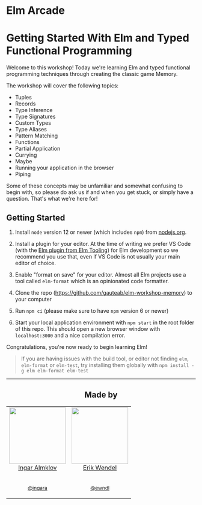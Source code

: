 # Elm Arcade

# Getting Started With Elm and Typed Functional Programming

Welcome to this workshop! Today we're learning Elm and typed functional programming techniques through creating the classic game Memory.

The workshop will cover the following topics:

-   Tuples
-   Records
-   Type Inference
-   Type Signatures
-   Custom Types
-   Type Aliases
-   Pattern Matching
-   Functions
-   Partial Application
-   Currying
-   Maybe
-   Running your application in the browser
-   Piping

Some of these concepts may be unfamiliar and somewhat confusing to begin with, so please do ask us if and when you get stuck, or simply have a question. That's what we're here for!

## Getting Started

1. Install `node` version 12 or newer (which includes `npm`) from [nodejs.org](https://nodejs.org/en/download/current/).

1. Install a plugin for your editor. At the time of writing we prefer VS Code (with the [Elm plugin from Elm Tooling](https://marketplace.visualstudio.com/items?itemName=Elmtooling.elm-ls-vscode)) for Elm development so we recommend you use that, even if VS Code is not usually your main editor of choice.

1. Enable "format on save" for your editor. Almost all Elm projects use a tool called `elm-format` which is an opinionated code formatter.

1. Clone the repo (https://github.com/gauteab/elm-workshop-memory) to your computer

1. Run `npm ci` (please make sure to have `npm` version 6 or newer)

1. Start your local application environment with `npm start` in the root folder of this repo. This should open a new browser window with `localhost:3000` and a nice compilation error.

Congratulations, you're now ready to begin learning Elm!

> If you are having issues with the build tool, or editor not finding `elm`, `elm-format` or `elm-test`,
> try installing them globally with `npm install -g elm elm-format elm-test`

---

<h2 align="center">Made by</h2>

<table>
  <tbody>
    <tr>
      <td align="center" valign="top">
        <img width="150" height="150" src="https://github.com/ingara.png?s=150">
        <br>
        <a href="https://github.com/ingara">Ingar Almklov</a>
        <br />
        <br />
        <p><small><a href="https://twitter.com/ingara">@ingara</a></small></p>
      </td>
      <td align="center" valign="top">
        <img width="150" height="150" src="https://github.com/ewendel.png?s=150">
        <br>
        <a href="https://github.com/ewendel">Erik Wendel</a>
        <br />
        <br />
        <p><small><a href="https://twitter.com/ewndl">@ewndl</a></small></p>
      </td>
     </tr>
  </tbody>
</table>
